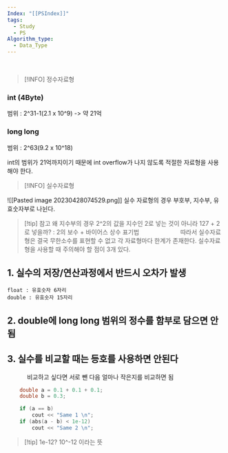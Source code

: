 ```yaml
---
Index: "[[PSIndex]]"
tags:
  - Study
  - PS
Algorithm_type:
  - Data_Type
---
```

   
> [!INFO] 정수자료형

### int (4Byte)
범위 : 2^31-1(2.1 x 10^9) -> 약 21억

### long long
범위 : 2^63(9.2 x 10^18)

int의 범위가 21억까지이기 때문에 int overflow가 나지 않도록 적절한 자료형을 사용해야 한다.
   
   

> [!INFO] 실수자료형

![[Pasted image 20230428074529.png]]
실수 자료형의 경우 부호부, 지수부, 유효숫자부로 나뉜다.

> [!tip] 참고
> 왜 지수부의 경우 2^2의 값을 지수인 2로 넣는 것이 아니라 127 + 2 로 넣을까? 
> : 2의 보수 +  바이어스 상수 표기법
   
   
따라서 실수자료형은 결국 무한소수를 표현할 수 없고 각 자료형마다 한계가 존재한다.
실수자료형을 사용할 때 주의해야 할 점이 3개 있다.
   
## 1. 실수의 저장/연산과정에서 반드시 오차가 발생
	float : 유효숫자 6자리
	double : 유효숫자 15자리
## 2. double에 long long 범위의 정수를 함부로 담으면 안됨
## 3. 실수를 비교할 때는 등호를 사용하면 안된다
   
비교하고 싶다면 서로 뺀 다음 얼마나 작은지를 비교하면 됨
```cpp
	double a = 0.1 + 0.1 + 0.1;
	double b = 0.3;

	if (a == b)
		cout << "Same 1 \n";
	if (abs(a - b) < 1e-12)
		cout << "Same 2 \n";
```
> [!tip] 1e-12?
> 10^-12 이라는 뜻

